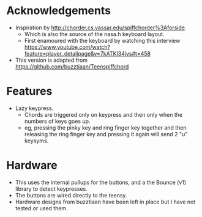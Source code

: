 # Acknowledgements
* Inspiration by http://chorder.cs.vassar.edu/spiffchorder%3Aforside.
  * Which is also the source of the nasa.h keyboard layout.
  * First enamoured with the keyboard by watching this interview https://www.youtube.com/watch?feature=player_detailpage&v=7kATKI34jvs#t=458
* This version is adapted from https://github.com/buzztiaan/Teenspiffchord

# Features
* Lazy keypress.
  * Chords are triggered only on keypress and then only when the numbers of keys goes up.
  * eg, pressing the pinky key and ring finger key together and then releasing the ring finger key and pressing it again will send 2 "u" keysyms.

# Hardware
* This uses the internal pullups for the buttons, and a the Bounce (v1) library to detect keypresses.
* The buttons are wired directly to the teensy.
* Hardware designs from buzztiaan have been left in place but I have not tested or used them.
